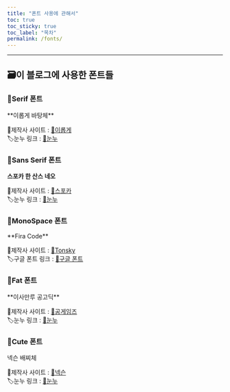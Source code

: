 ```yaml
---
title: "폰트 사용에 관해서"
toc: true
toc_sticky: true
toc_label: "목차"
permalink: /fonts/
---
```

***

## 🗃이 블로그에 사용한 폰트들

### 📄Serif 폰트

<div class='serif' markdown='1'>
**이롭게 바탕체**

🔨제작사 사이트 : <a href='http://font.iropke.com/batang/' target='_blank'>🔗이롭게</a><br>
🏷눈누 링크 : <a href='https://noonnu.cc/font_page/4' target='_blank'>🔗눈누</a>
</div>

### 📄Sans Serif 폰트

**스포카 한 산스 네오**  
  
🔨제작사 사이트 : <a href='https://spoqa.github.io/spoqa-han-sans/ko-KR/' target='_blank'>🔗스포카</a><br>
🏷눈누 링크 : <a href='https://noonnu.cc/font_page/744' target='_blank'>🔗눈누</a>

### 📄MonoSpace 폰트

<div class='mns' markdown='1'>
**Fira Code**

🔨제작사 사이트 : <a href='https://github.com/tonsky/FiraCode' target='_blank'>🔗Tonsky</a><br>
🏷구글 폰트 링크 : <a href='https://fonts.google.com/specimen/Fira+Code' target='_blank'>🔗구글 폰트</a>
</div>

### 📄Fat 폰트

<div class='fat' markdown='1'>
**이사만루 공고딕**

🔨제작사 사이트 : <a href='https://www.gonggames.com/' target='_blank'>🔗공게임즈</a><br>
🏷눈누 링크 : <a href='https://noonnu.cc/font_page/463' target='_blank'>🔗눈누</a>
</div>

### 📄Cute 폰트

<div class='cute' markdown='1'>
넥슨 배찌체

🔨제작사 사이트 : <a href='http://levelup.nexon.com/font/index.aspx' target='_blank'>🔗넥슨</a><br>
🏷눈누 링크 : <a href='https://noonnu.cc/font_page/423' target='_blank'>🔗눈누</a>
</div>